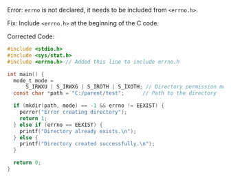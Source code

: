 Error: `errno` is not declared, it needs to be included from `<errno.h>`.

Fix: Include `<errno.h>` at the beginning of the C code.

Corrected Code:

```c
#include <stdio.h>
#include <sys/stat.h>
#include <errno.h> // Added this line to include errno.h

int main() {
  mode_t mode =
      S_IRWXU | S_IRWXG | S_IROTH | S_IXOTH; // Directory permission mode
  const char *path = "C:/parent/test";      // Path to the directory

  if (mkdir(path, mode) == -1 && errno != EEXIST) {
    perror("Error creating directory");
    return 1;
  } else if (errno == EEXIST) {
    printf("Directory already exists.\n");
  } else {
    printf("Directory created successfully.\n");
  }

  return 0;
}
```

